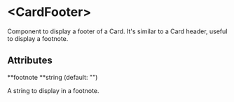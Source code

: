 # &lt;CardFooter&gt;

Component to display a footer of a Card. It's similar to a Card header, useful to display a footnote.

## Attributes

**footnote **string \(default: ""\)

A string to display in a footnote.

